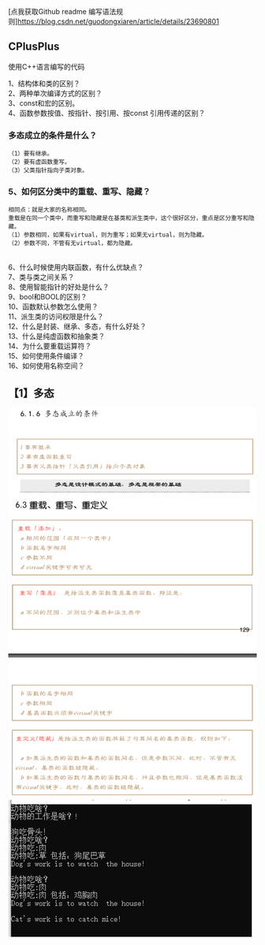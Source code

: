 [点我获取Github readme 编写语法规则]https://blog.csdn.net/guodongxiaren/article/details/23690801
## CPlusPlus
使用C++语言编写的代码

1、结构体和类的区别？<br>
2、两种单次编译方式的区别？<br>
3、const和宏的区别。<br>
4、函数参数按值、按指针、按引用、按const 引用传递的区别？<br>

### 多态成立的条件是什么？<br>
`（1）要有继承。`<br>
`（2）要有虚函数重写。`<br>
`（3）父类指针指向子类对象。`<br>

### 5、如何区分类中的重载、重写、隐藏？<br>
`相同点：就是大家的名称相同。`<br>
`重载是在同一个类中，而重写和隐藏是在基类和派生类中，这个很好区分，重点是区分重写和隐藏。`<br>
`（1）参数相同，如果有virtual，则为重写；如果无virtual，则为隐藏。`<br>
`（2）参数不同，不管有无virtual，都为隐藏。`<br><br>

6、什么时候使用内联函数，有什么优缺点？<br>
7、类与类之间关系？<br>
8、使用智能指针的好处是什么？<br>
9、bool和BOOL的区别？<br>
10、函数默认参数怎么使用？<br>
11、派生类的访问权限是什么？<br>
12、什么是封装、继承、多态，有什么好处？<br>
13、什么是纯虚函数和抽象类？<br>
14、为什么要重载运算符？<br>
15、如何使用条件编译？<br>
16、如何使用名称空间？<br>


## 【1】多态
![Image text](https://github.com/MarsXiaolei/image/blob/master/%E5%A4%9A%E6%80%811.png)
![Image text](https://github.com/MarsXiaolei/image/blob/master/%E5%A4%9A%E6%80%812.png)
![Image text](https://github.com/MarsXiaolei/image/blob/master/%E5%A4%9A%E6%80%813.png)


